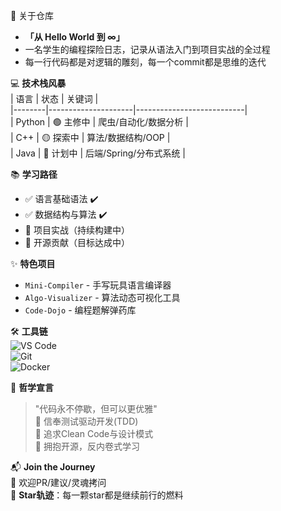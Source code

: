 🚀 关于仓库  
- **「从 Hello World 到 ∞」**  
- 一名学生的编程探险日志，记录从语法入门到项目实战的全过程  
- 每一行代码都是对逻辑的雕刻，每一个commit都是思维的迭代  

💻 **技术栈风暴**  
| 语言   | 状态                | 关键词                     |  
|--------|---------------------|---------------------------|  
| Python | 🟢 主修中            | 爬虫/自动化/数据分析       |  
| C++    | 🟡 探索中            | 算法/数据结构/OOP          |  
| Java   | 🔵 计划中            | 后端/Spring/分布式系统      |  

📚 **学习路径**  
- ✅ 语言基础语法 ✔️  
- ✅ 数据结构与算法 ✔️  
- 🚧 项目实战（持续构建中）  
- 🌟 开源贡献（目标达成中）  

✨ **特色项目**  
- `Mini-Compiler` - 手写玩具语言编译器  
- `Algo-Visualizer` - 算法动态可视化工具  
- `Code-Dojo` - 编程题解弹药库  

🛠️ **工具链**  
![VS Code](https://img.shields.io/badge/-VS%20Code-007ACC?logo=visualstudiocode)  
![Git](https://img.shields.io/badge/-Git-F05032?logo=git)  
![Docker](https://img.shields.io/badge/-Docker-2496ED?logo=docker)  

🌱 **哲学宣言**  
> "代码永不停歇，但可以更优雅"  
> 📌 信奉测试驱动开发(TDD)  
> 📌 追求Clean Code与设计模式  
> 📌 拥抱开源，反内卷式学习  

📬 **Join the Journey**  
🔔 欢迎PR/建议/灵魂拷问  
🌟 **Star轨迹**：每一颗star都是继续前行的燃料  